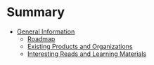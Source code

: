 # Summary

* [General Information](general-information/Readme.md)
    * [Roadmap](general-information/Readme.md)
    * [Existing Products and Organizations](general-infomation/ExistingProductsAndOrganizations.md)
    * [Interesting Reads and Learning Materials](general-infomation/InterestingReadsAndLearningMaterials.md)
